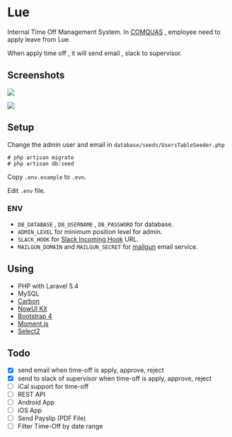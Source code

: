 # Lue

Internal Time Off Management System. In [COMQUAS](https://www.comquas.com) , employee need to apply leave from Lue.

When apply time off , it will send email , slack to supervisor.

## Screenshots

![](https://cldup.com/caFvxqy3Yg.png)

![](https://cldup.com/32OAIpYTvt.png)

## Setup

Change the admin user and email in `database/seeds/UsersTableSeeder.php`

```
# php artisan migrate
# php artisan db:seed
```

Copy `.env.example` to `.evn`.

Edit `.env` file.

### ENV

- `DB_DATABASE` , `DB_USERNAME` , `DB_PASSWORD` for database.
- `ADMIN_LEVEL` for minimum position level for admin.
- `SLACK_HOOK` for [Slack Incoming Hook](https://my.slack.com/services/new/incoming-webhook) URL.
- `MAILGUN_DOMAIN` and `MAILGUN_SECRET` for [mailgun](https://www.mailgun.com) email service.


## Using

- PHP with Laravel 5.4
- MySQL
- [Carbon](http://carbon.nesbot.com/docs/)
- [NowUI Kit](http://demos.creative-tim.com/now-ui-kit/index.html)
- [Bootstrap 4](https://v4-alpha.getbootstrap.com)
- [Moment.js](https://momentjs.com)
- [Select2](http://select2.github.io)


## Todo

- [x] send email when time-off is apply, approve, reject
- [x] send to slack of supervisor when time-off is apply, approve, reject
- [ ] iCal support for time-off
- [ ] REST API
- [ ] Android App
- [ ] iOS App
- [ ] Send Payslip (PDF File)
- [ ] Filter Time-Off by date range